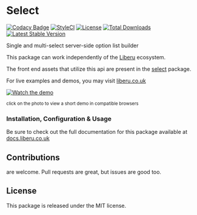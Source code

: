# Select

[![Codacy Badge](https://app.codacy.com/project/badge/Grade/7925de362eed457fb55996828e30a5d8)](https://www.codacy.com/gh/laravel-enso/select?utm_source=github.com&amp;utm_medium=referral&amp;utm_content=laravel-enso/select&amp;utm_campaign=Badge_Grade) 
[![StyleCI](https://github.styleci.io/repos/85489940/shield?branch=master)](https://github.styleci.io/repos/85489940)
[![License](https://poser.pugx.org/laravel-enso/select/license)](https://packagist.org/packages/laravel-enso/select)
[![Total Downloads](https://poser.pugx.org/laravel-enso/select/downloads)](https://packagist.org/packages/laravel-enso/select)
[![Latest Stable Version](https://poser.pugx.org/laravel-enso/select/version)](https://packagist.org/packages/laravel-enso/select)

Single and multi-select server-side option list builder

This package can work independently of the [Liberu](https://github.com/laravel-enso/Liberu) ecosystem.

The front end assets that utilize this api are present in the [select](https://github.com/enso-ui/select) package.

For live examples and demos, you may visit [liberu.co.uk](https://www.liberu.co.uk)

[![Watch the demo](https://laravel-enso.github.io/select/screenshots/bulma_031.png)](https://laravel-enso.github.io/select/videos/bulma_demo_01.mp4)

<sup>click on the photo to view a short demo in compatible browsers</sup>

### Installation, Configuration & Usage

Be sure to check out the full documentation for this package available at [docs.liberu.co.uk](https://docs.liberu.co.uk/backend/select.html)

## Contributions

are welcome. Pull requests are great, but issues are good too.

## License

This package is released under the MIT license.
